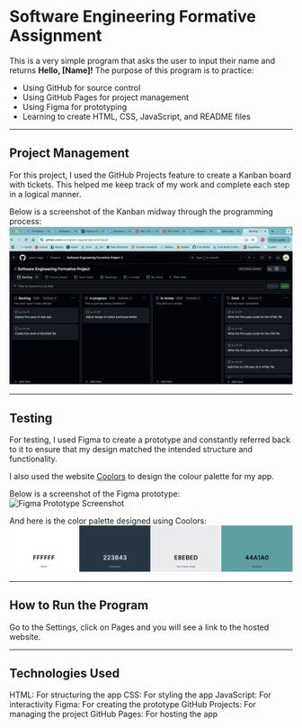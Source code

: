 # Software Engineering Formative Assignment

This is a very simple program that asks the user to input their name and returns **Hello, [Name]!** The purpose of this program is to practice: 
- Using GitHub for source control 
- Using GitHub Pages for project management 
- Using Figma for prototyping 
- Learning to create HTML, CSS, JavaScript, and README files 

---

## Project Management

For this project, I used the GitHub Projects feature to create a Kanban board with tickets. This helped me keep track of my work and complete each step in a logical manner. 

Below is a screenshot of the Kanban midway through the programming process:  
![Kanban Board Screenshot](https://github.com/green-eggz/se_for/blob/main/kanban.png)

---

## Testing

For testing, I used Figma to create a prototype and constantly referred back to it to ensure that my design matched the intended structure and functionality. 

I also used the website [Coolors](https://coolors.co/) to design the colour palette for my app.

Below is a screenshot of the Figma prototype:  
![Figma Prototype Screenshot](https://github.com/green-eggz/se_for/blob/main/protoype.png)

And here is the color palette designed using Coolors:  
![Color Palette Screenshot](https://github.com/green-eggz/se_for/blob/main/colours.png)

---

## How to Run the Program

Go to the Settings, click on Pages and you will see a link to the hosted website. 

---

## Technologies Used
HTML: For structuring the app
CSS: For styling the app
JavaScript: For interactivity
Figma: For creating the prototype
GitHub Projects: For managing the project 
GitHub Pages: For hosting the app

